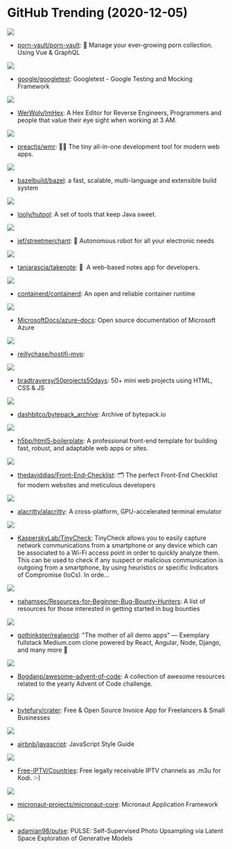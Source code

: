 # GitHub Trending (2020-12-05)

![](https://img.shields.io/badge/TypeScript-New%20225-green?style=flat-square&logo=appveyor)
- [porn-vault/porn-vault](https://github.com/porn-vault/porn-vault): 💋 Manage your ever-growing porn collection. Using Vue & GraphQL

![](https://img.shields.io/badge/C%2B%2B-New%2097-green?style=flat-square&logo=appveyor)
- [google/googletest](https://github.com/google/googletest): Googletest - Google Testing and Mocking Framework

![](https://img.shields.io/badge/C%2B%2B-New%20560-green?style=flat-square&logo=appveyor)
- [WerWolv/ImHex](https://github.com/WerWolv/ImHex): A Hex Editor for Reverse Engineers, Programmers and people that value their eye sight when working at 3 AM.

![](https://img.shields.io/badge/JavaScript-New%20450-green?style=flat-square&logo=appveyor)
- [preactjs/wmr](https://github.com/preactjs/wmr): 👩‍🚀 The tiny all-in-one development tool for modern web apps.

![](https://img.shields.io/badge/Java-New%2012-green?style=flat-square&logo=appveyor)
- [bazelbuild/bazel](https://github.com/bazelbuild/bazel): a fast, scalable, multi-language and extensible build system

![](https://img.shields.io/badge/Java-New%2061-green?style=flat-square&logo=appveyor)
- [looly/hutool](https://github.com/looly/hutool): A set of tools that keep Java sweet.

![](https://img.shields.io/badge/TypeScript-New%2097-green?style=flat-square&logo=appveyor)
- [jef/streetmerchant](https://github.com/jef/streetmerchant): 🤖 Autonomous robot for all your electronic needs

![](https://img.shields.io/badge/TypeScript-New%20228-green?style=flat-square&logo=appveyor)
- [taniarascia/takenote](https://github.com/taniarascia/takenote): 📝 ‎ A web-based notes app for developers.

![](https://img.shields.io/badge/Go-New%20103-green?style=flat-square&logo=appveyor)
- [containerd/containerd](https://github.com/containerd/containerd): An open and reliable container runtime

![](https://img.shields.io/badge/PowerShell-New%2038-green?style=flat-square&logo=appveyor)
- [MicrosoftDocs/azure-docs](https://github.com/MicrosoftDocs/azure-docs): Open source documentation of Microsoft Azure

![](https://img.shields.io/badge/Python-New%20250-green?style=flat-square&logo=appveyor)
- [reillychase/hostifi-mvp](https://github.com/reillychase/hostifi-mvp): 

![](https://img.shields.io/badge/CSS-New%20394-green?style=flat-square&logo=appveyor)
- [bradtraversy/50projects50days](https://github.com/bradtraversy/50projects50days): 50+ mini web projects using HTML, CSS & JS

![](https://img.shields.io/badge/Elixir-New%2045-green?style=flat-square&logo=appveyor)
- [dashbitco/bytepack_archive](https://github.com/dashbitco/bytepack_archive): Archive of bytepack.io

![](https://img.shields.io/badge/JavaScript-New%20140-green?style=flat-square&logo=appveyor)
- [h5bp/html5-boilerplate](https://github.com/h5bp/html5-boilerplate): A professional front-end template for building fast, robust, and adaptable web apps or sites.

![](https://img.shields.io/badge/none-New%20424-green?style=flat-square&logo=appveyor)
- [thedaviddias/Front-End-Checklist](https://github.com/thedaviddias/Front-End-Checklist): 🗂 The perfect Front-End Checklist for modern websites and meticulous developers

![](https://img.shields.io/badge/Rust-New%2055-green?style=flat-square&logo=appveyor)
- [alacritty/alacritty](https://github.com/alacritty/alacritty): A cross-platform, GPU-accelerated terminal emulator

![](https://img.shields.io/badge/Python-New%20257-green?style=flat-square&logo=appveyor)
- [KasperskyLab/TinyCheck](https://github.com/KasperskyLab/TinyCheck): TinyCheck allows you to easily capture network communications from a smartphone or any device which can be associated to a Wi-Fi access point in order to quickly analyze them. This can be used to check if any suspect or malicious communication is outgoing from a smartphone, by using heuristics or specific Indicators of Compromise (IoCs). In orde…

![](https://img.shields.io/badge/none-New%20143-green?style=flat-square&logo=appveyor)
- [nahamsec/Resources-for-Beginner-Bug-Bounty-Hunters](https://github.com/nahamsec/Resources-for-Beginner-Bug-Bounty-Hunters): A list of resources for those interested in getting started in bug bounties

![](https://img.shields.io/badge/JavaScript-New%20250-green?style=flat-square&logo=appveyor)
- [gothinkster/realworld](https://github.com/gothinkster/realworld): "The mother of all demo apps" — Exemplary fullstack Medium.com clone powered by React, Angular, Node, Django, and many more 🏅

![](https://img.shields.io/badge/JavaScript-New%2059-green?style=flat-square&logo=appveyor)
- [Bogdanp/awesome-advent-of-code](https://github.com/Bogdanp/awesome-advent-of-code): A collection of awesome resources related to the yearly Advent of Code challenge.

![](https://img.shields.io/badge/PHP-New%2043-green?style=flat-square&logo=appveyor)
- [bytefury/crater](https://github.com/bytefury/crater): Free & Open Source Invoice App for Freelancers & Small Businesses

![](https://img.shields.io/badge/JavaScript-New%20208-green?style=flat-square&logo=appveyor)
- [airbnb/javascript](https://github.com/airbnb/javascript): JavaScript Style Guide

![](https://img.shields.io/badge/none-New%2077-green?style=flat-square&logo=appveyor)
- [Free-IPTV/Countries](https://github.com/Free-IPTV/Countries): Free legally receivable IPTV channels as .m3u for Kodi. :-)

![](https://img.shields.io/badge/Java-New%2049-green?style=flat-square&logo=appveyor)
- [micronaut-projects/micronaut-core](https://github.com/micronaut-projects/micronaut-core): Micronaut Application Framework

![](https://img.shields.io/badge/Python-New%20181-green?style=flat-square&logo=appveyor)
- [adamian98/pulse](https://github.com/adamian98/pulse): PULSE: Self-Supervised Photo Upsampling via Latent Space Exploration of Generative Models

